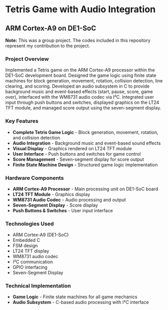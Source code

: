 # Tetris Game with Audio Integration
## ARM Cortex-A9 on DE1-SoC

**Note:** This was a group project. The codes included in this repository represent my contribution to the project.

### Project Overview
Implemented a Tetris game on the ARM Cortex-A9 processor within the DE1-SoC development board. Designed the game logic using finite state machines for block generation, movement, rotation, collision detection, line clearing, and scoring. Developed an audio subsystem in C to provide background music and event-based effects (start, pause, score, game over), interfaced with the WM8731 audio codec via I²C. Integrated user input through push buttons and switches, displayed graphics on the LT24 TFT module, and managed score output using the seven-segment display.

### Key Features
- **Complete Tetris Game Logic** - Block generation, movement, rotation, and collision detection
- **Audio Integration** - Background music and event-based sound effects
- **Visual Display** - Graphics rendered on LT24 TFT module
- **User Interface** - Push buttons and switches for game control
- **Score Management** - Seven-segment display for score output
- **Finite State Machine Design** - Structured game logic implementation

### Hardware Components
- **ARM Cortex-A9 Processor** - Main processing unit on DE1-SoC board
- **LT24 TFT Module** - Graphics display
- **WM8731 Audio Codec** - Audio processing and output
- **Seven-Segment Display** - Score display
- **Push Buttons & Switches** - User input interface

### Technologies Used
- ARM Cortex-A9 (DE1-SoC)
- Embedded C
- FSM design
- LT24 TFT display
- WM8731 audio codec
- I²C communication
- GPIO interfacing
- Seven-Segment Display

### Technical Implementation
- **Game Logic** - Finite state machines for all game mechanics
- **Audio Subsystem** - C-based audio processing with I²C interface

